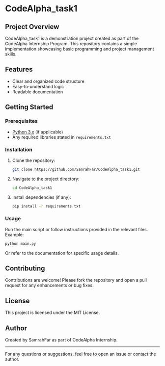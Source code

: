 # CodeAlpha_task1

## Project Overview

CodeAlpha_task1 is a demonstration project created as part of the CodeAlpha Internship Program. This repository contains a simple implementation showcasing basic programming and project management skills.

## Features

- Clear and organized code structure
- Easy-to-understand logic
- Readable documentation

## Getting Started

### Prerequisites

- [Python 3.x](https://www.python.org/) (if applicable)
- Any required libraries stated in `requirements.txt`

### Installation

1. Clone the repository:
   ```bash
   git clone https://github.com/SamrahFar/CodeAlpha_task1.git
   ```
2. Navigate to the project directory:
   ```bash
   cd CodeAlpha_task1
   ```
3. Install dependencies (if any):
   ```bash
   pip install -r requirements.txt
   ```

### Usage

Run the main script or follow instructions provided in the relevant files. Example:
```bash
python main.py
```
Or refer to the documentation for specific usage details.

## Contributing

Contributions are welcome! Please fork the repository and open a pull request for any enhancements or bug fixes.

## License

This project is licensed under the MIT License.

## Author

Created by SamrahFar as part of CodeAlpha Internship.

---
For any questions or suggestions, feel free to open an issue or contact the author.
